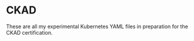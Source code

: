 # CKAD
These are all my experimental Kubernetes YAML files in preparation for the CKAD certification.
